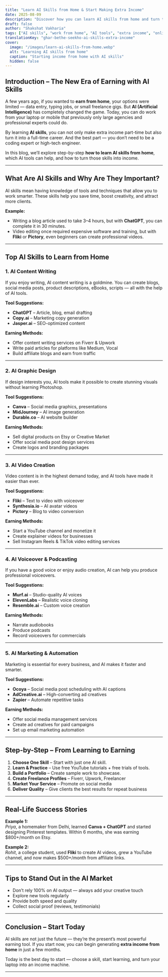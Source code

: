 ```yaml
---
title: "Learn AI Skills from Home & Start Making Extra Income"
date: 2025-08-09
description: "Discover how you can learn AI skills from home and turn them into extra income — step-by-step guide, useful tools, and real success stories."
draft: false
author: "Shakshat Vakharia"
tags: ["AI skills", "work from home", "AI tools", "extra income", "online earning"]
translationKey: "ghar-bethe-seekho-ai-skills-extra-income"
cover:
  image: "/images/learn-ai-skills-from-home.webp"
  alt: "Learning AI skills from home"
  caption: "Starting income from home with AI skills"
  hidden: false
---
```


## Introduction – The New Era of Earning with AI Skills

A few years ago, if you wanted to **earn from home**, your options were limited — data entry, typing jobs, or small freelance gigs. But **AI (Artificial Intelligence)** has completely changed the game. Today, you can do work from your laptop or mobile that previously only large agencies and professional experts could do.  

By learning **AI skills**, you can not only make extra income part-time but also turn it into a full-time career. And the best part — you don’t need to be a coding expert or high-tech engineer.  

In this blog, we’ll explore step-by-step **how to learn AI skills from home**, which AI tools can help, and how to turn those skills into income.

---

## What Are AI Skills and Why Are They Important?

AI skills mean having knowledge of tools and techniques that allow you to work smarter. These skills help you save time, boost creativity, and attract more clients.  

**Example:**  
- Writing a blog article used to take 3–4 hours, but with **ChatGPT**, you can complete it in 30 minutes.  
- Video editing once required expensive software and training, but with **Fliki** or **Pictory**, even beginners can create professional videos.  

---

## Top AI Skills to Learn from Home

### 1. AI Content Writing
If you enjoy writing, AI content writing is a goldmine. You can create blogs, social media posts, product descriptions, eBooks, scripts — all with the help of AI tools.  

**Tool Suggestions:**  
- **ChatGPT** – Article, blog, email drafting  
- **Copy.ai** – Marketing copy generation  
- **Jasper.ai** – SEO-optimized content  

**Earning Methods:**  
- Offer content writing services on Fiverr & Upwork  
- Write paid articles for platforms like Medium, Vocal  
- Build affiliate blogs and earn from traffic  

---

### 2. AI Graphic Design
If design interests you, AI tools make it possible to create stunning visuals without learning Photoshop.  

**Tool Suggestions:**  
- **Canva** – Social media graphics, presentations  
- **MidJourney** – AI image generation  
- **Durable.co** – AI website builder  

**Earning Methods:**  
- Sell digital products on Etsy or Creative Market  
- Offer social media post design services  
- Create logos and branding packages  

---

### 3. AI Video Creation
Video content is in the highest demand today, and AI tools have made it easier than ever.  

**Tool Suggestions:**  
- **Fliki** – Text to video with voiceover  
- **Synthesia.io** – AI avatar videos  
- **Pictory** – Blog to video conversion  

**Earning Methods:**  
- Start a YouTube channel and monetize it  
- Create explainer videos for businesses  
- Sell Instagram Reels & TikTok video editing services  

---

### 4. AI Voiceover & Podcasting
If you have a good voice or enjoy audio creation, AI can help you produce professional voiceovers.  

**Tool Suggestions:**  
- **Murf.ai** – Studio-quality AI voices  
- **ElevenLabs** – Realistic voice cloning  
- **Resemble.ai** – Custom voice creation  

**Earning Methods:**  
- Narrate audiobooks  
- Produce podcasts  
- Record voiceovers for commercials  

---

### 5. AI Marketing & Automation
Marketing is essential for every business, and AI makes it faster and smarter.  

**Tool Suggestions:**  
- **Ocoya** – Social media post scheduling with AI captions  
- **AdCreative.ai** – High-converting ad creatives  
- **Zapier** – Automate repetitive tasks  

**Earning Methods:**  
- Offer social media management services  
- Create ad creatives for paid campaigns  
- Set up email marketing automation  

---

## Step-by-Step – From Learning to Earning

1. **Choose One Skill** – Start with just one AI skill.  
2. **Learn & Practice** – Use free YouTube tutorials + free trials of tools.  
3. **Build a Portfolio** – Create sample work to showcase.  
4. **Create Freelance Profiles** – Fiverr, Upwork, Freelancer  
5. **Market Your Service** – Promote on social media  
6. **Deliver Quality** – Give clients the best results for repeat business  

---

## Real-Life Success Stories

**Example 1:**  
*Priya*, a homemaker from Delhi, learned **Canva + ChatGPT** and started designing Pinterest templates. Within 6 months, she was earning $800+/month on Etsy.  

**Example 2:**  
*Rohit*, a college student, used **Fliki** to create AI videos, grew a YouTube channel, and now makes $500+/month from affiliate links.  

---

## Tips to Stand Out in the AI Market

- Don’t rely 100% on AI output — always add your creative touch  
- Explore new tools regularly  
- Provide both speed and quality  
- Collect social proof (reviews, testimonials)  

---

## Conclusion – Start Today

AI skills are not just the future — they’re the present’s most powerful earning tool. If you start now, you can begin generating **extra income from home** in just a few months.  

Today is the best day to start — choose a skill, start learning, and turn your laptop into an income machine.

---
